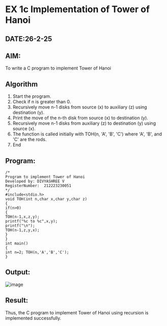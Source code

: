 # EX 1c Implementation of Tower of Hanoi
## DATE:26-2-25
## AIM:
To write a C program to implement Tower of Hanoi

## Algorithm
1.	Start the program.
2.	Check if n is greater than 0.
3.	Recursively move n-1 disks from source (x) to auxiliary (z) using destination (y).
4.	Print the move of the n-th disk from source (x) to destination (y).
5.	Recursively move n-1 disks from auxiliary (z) to destination (y) using source (x).
6.	The function is called initially with TOH(n, 'A', 'B', 'C') where 'A', 'B', and 'C' are the rods.
7.	End

  

## Program:
```
/*
Program to implement Tower of Hanoi
Developed by: DIVYASHREE V
RegisterNumber:  212223230051
*/
#include<stdio.h>
void TOH(int n,char x,char y,char z)
{
if(n>0)
{
TOH(n-1,x,z,y);
printf("%c to %c",x,y);
printf("\n");
TOH(n-1,z,y,x);
}
}
int main()
{
int n=2; TOH(n,'A','B','C');
}

```

## Output:


![image](https://github.com/user-attachments/assets/74af8a62-3c46-4490-a616-2c289e1a6ece)



## Result:
Thus, the C program to implement Tower of Hanoi using recursion is implemented successfully.

